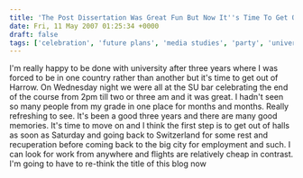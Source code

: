 ```yaml
---
title: 'The Post Dissertation Was Great Fun But Now It''s Time To Get Out'
date: Fri, 11 May 2007 01:25:34 +0000
draft: false
tags: ['celebration', 'future plans', 'media studies', 'party', 'university']
---
```


I'm really happy to be done with university after three years where I was forced to be in one country rather than another but it's time to get out of Harrow. On Wednesday night we were all at the SU bar celebrating the end of the course from 2pm till two or three am and it was great. I hadn't seen so many people from my grade in one place for months and months. Really refreshing to see. It's been a good three years and there are many good memories. It's time to move on and I think the first step is to get out of halls as soon as Saturday and going back to Switzerland for some rest and recuperation before coming back to the big city for employment and such. I can look for work from anywhere and flights are relatively cheap in contrast. I'm going to have to re-think the title of this blog now